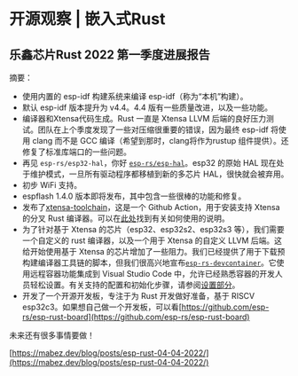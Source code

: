# 开源观察 | 嵌入式Rust

## 乐鑫芯片Rust 2022 第一季度进展报告

摘要：

- 使用内置的 esp-idf 构建系统来编译 esp-idf（称为“本机”构建）。
- 默认 esp-idf 版本提升为 v4.4。4.4 版有一些质量改进，以及一些功能。
- 编译器和Xtensa代码生成。Rust 一直是 Xtensa LLVM 后端的良好压力测试。团队在上个季度发现了一些对压缩很重要的错误，因为最终 esp-idf 将使用 clang 而不是 GCC 编译（希望到那时，clang将作为rustup 组件提供）。还修复了标准库端口的一些问题。
- 再见 `esp-rs/esp32-hal`，你好 [`esp-rs/esp-hal`](https://github.com/esp-rs/esp-hal)。esp32 的原始 HAL 现在处于维护模式，一旦所有驱动程序都移植到新的多芯片 HAL，很快就会被弃用。
- 初步 WiFi 支持。
- espflash 1.4.0 版本即将发布，其中包含一些很棒的功能和修复。
- 发布了[xtensa-toolchain](https://github.com/esp-rs/xtensa-toolchain)，这是一个 Github Action，用于安装支持 Xtensa 的分叉 Rust 编译器。可以在[此处](https://github.com/marketplace/actions/rust-toolchain-for-xtensa)找到有关如何使用的说明。
- 为了针对基于 Xtensa 的芯片（esp32、esp32s2、esp32s3 等），我们需要一个自定义的 rust 编译器，以及一个用于 Xtensa 的自定义 LLVM 后端。这给开始使用基于 Xtensa 的芯片增加了一些阻力。我们已经提供了用于下载预构建编译器工具链的脚本，但我们很高兴地宣布[`esp-rs-devcontainer`](https://github.com/SergioGasquez/esp-rs-devcontainer)。它使用远程容器功能集成到 Visual Studio Code 中，允许已经熟悉容器的开发人员轻松设置。有关支持的配置和初始化步骤，请参阅[设置部分](https://github.com/SergioGasquez/esp-rs-devcontainer#setup)。
- 开发了一个开源开发板，专注于为 Rust 开发做好准备，基于 RISCV esp32c3。如果想自己做一个开发板，可以看[https://github.com/esp-rs/esp-rust-board](https://github.com/esp-rs/esp-rust-board)

未来还有很多事情要做！


[https://mabez.dev/blog/posts/esp-rust-04-04-2022/](https://mabez.dev/blog/posts/esp-rust-04-04-2022/)